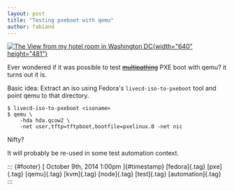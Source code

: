 ```yaml
---
layout: post
title: "Testing pxeboot with qemu"
author: fabiand
---
```




[![The View from my hotel room in Washington
DC](https://farm1.staticflickr.com/101/298474514_18467ad7ab_z.jpg){width="640"
height="481"}](https://www.flickr.com/photos/major_clanger/298474514 "The View from my hotel room in Washington DC by Major Clanger, on Flickr")

Ever wondered if it was possible to test
[~~multipathing~~](http://dummdida.tumblr.com/post/98799178310/testing-multipath-with-qemu)
PXE boot with qemu? it turns out it is.

Basic idea: Extract an iso using Fedora's `livecd-iso-to-pxeboot` tool
and point qemu to that directory.

    $ livecd-iso-to-pxeboot <isoname>
    $ qemu \
        -hda hda.qcow2 \
        -net user,tftp=tftpboot,bootfile=pxelinux.0 -net nic

Nifty?

It will probably be re-used in some test automation context.

::: {#footer}
[ October 9th, 2014 1:00pm ]{#timestamp} [fedora]{.tag} [pxe]{.tag}
[qemu]{.tag} [kvm]{.tag} [node]{.tag} [test]{.tag} [automation]{.tag}
:::
